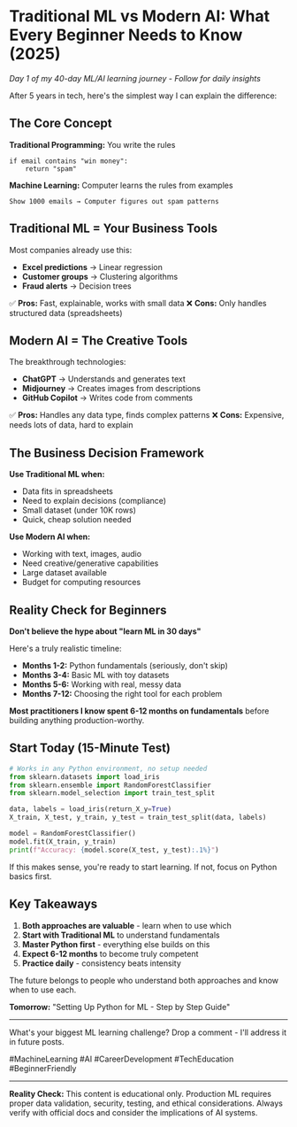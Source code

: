 # Traditional ML vs Modern AI: What Every Beginner Needs to Know (2025)

*Day 1 of my 40-day ML/AI learning journey - Follow for daily insights*

After 5 years in tech, here's the simplest way I can explain the difference:

## The Core Concept

**Traditional Programming:** You write the rules
```
if email contains "win money":
    return "spam"
```

**Machine Learning:** Computer learns the rules from examples
```
Show 1000 emails → Computer figures out spam patterns
```

## Traditional ML = Your Business Tools

Most companies already use this:
- **Excel predictions** → Linear regression  
- **Customer groups** → Clustering algorithms
- **Fraud alerts** → Decision trees

✅ **Pros:** Fast, explainable, works with small data
❌ **Cons:** Only handles structured data (spreadsheets)

## Modern AI = The Creative Tools  

The breakthrough technologies:
- **ChatGPT** → Understands and generates text
- **Midjourney** → Creates images from descriptions  
- **GitHub Copilot** → Writes code from comments

✅ **Pros:** Handles any data type, finds complex patterns
❌ **Cons:** Expensive, needs lots of data, hard to explain

## The Business Decision Framework

**Use Traditional ML when:**
- Data fits in spreadsheets
- Need to explain decisions (compliance)  
- Small dataset (under 10K rows)
- Quick, cheap solution needed

**Use Modern AI when:**
- Working with text, images, audio
- Need creative/generative capabilities
- Large dataset available  
- Budget for computing resources

## Reality Check for Beginners

**Don't believe the hype about "learn ML in 30 days"**

Here's a truly realistic timeline:
- **Months 1-2:** Python fundamentals (seriously, don't skip)
- **Months 3-4:** Basic ML with toy datasets  
- **Months 5-6:** Working with real, messy data
- **Months 7-12:** Choosing the right tool for each problem

**Most practitioners I know spent 6-12 months on fundamentals** before building anything production-worthy.

## Start Today (15-Minute Test)

```python
# Works in any Python environment, no setup needed
from sklearn.datasets import load_iris
from sklearn.ensemble import RandomForestClassifier
from sklearn.model_selection import train_test_split

data, labels = load_iris(return_X_y=True)
X_train, X_test, y_train, y_test = train_test_split(data, labels)

model = RandomForestClassifier()
model.fit(X_train, y_train)
print(f"Accuracy: {model.score(X_test, y_test):.1%}")
```

If this makes sense, you're ready to start learning. If not, focus on Python basics first.

## Key Takeaways

1. **Both approaches are valuable** - learn when to use which
2. **Start with Traditional ML** to understand fundamentals  
3. **Master Python first** - everything else builds on this
4. **Expect 6-12 months** to become truly competent
5. **Practice daily** - consistency beats intensity

The future belongs to people who understand both approaches and know when to use each.

**Tomorrow:** "Setting Up Python for ML - Step by Step Guide"

---

What's your biggest ML learning challenge? Drop a comment - I'll address it in future posts.

#MachineLearning #AI #CareerDevelopment #TechEducation #BeginnerFriendly

---

**Reality Check:** This content is educational only. Production ML requires proper data validation, security, testing, and ethical considerations. Always verify with official docs and consider the implications of AI systems.